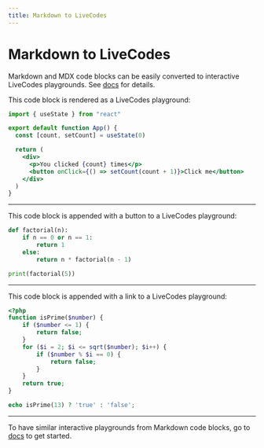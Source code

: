 ```yaml
---
title: Markdown to LiveCodes
---
```


# Markdown to LiveCodes

Markdown and MDX code blocks can be easily converted to interactive LiveCodes playgrounds.
See [docs](https://livecodes.io/docs/markdown-to-livecodes) for details.

This code block is rendered as a LiveCodes playground:

```jsx livecodes
import { useState } from "react"

export default function App() {
  const [count, setCount] = useState(0)

  return (
    <div>
      <p>You clicked {count} times</p>
      <button onClick={() => setCount(count + 1)}>Click me</button>
    </div>
  )
}
```

---

This code block is appended with a button to a LiveCodes playground:

```python livecodes render=button console=full
def factorial(n):
    if n == 0 or n == 1:
        return 1
    else:
        return n * factorial(n - 1)

print(factorial(5))
```

---

This code block is appended with a link to a LiveCodes playground:

```php livecodes lang=php-wasm render=link
<?php
function isPrime($number) {
    if ($number <= 1) {
        return false;
    }
    for ($i = 2; $i <= sqrt($number); $i++) {
        if ($number % $i == 0) {
            return false;
        }
    }
    return true;
}

echo isPrime(13) ? 'true' : 'false';
```

---

To have similar interactive playgrounds from Markdown code blocks,
go to [docs](https://livecodes.io/docs/markdown-to-livecodes) to get started.
